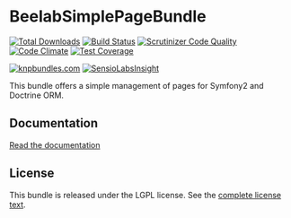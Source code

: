 BeelabSimplePageBundle
======================

[![Total Downloads](https://poser.pugx.org/beelab/simple-page-bundle/downloads.png)](https://packagist.org/packages/beelab/simple-page-bundle) [![Build Status](https://travis-ci.org/Bee-Lab/BeelabSimplePageBundle.png?branch=master)](https://travis-ci.org/Bee-Lab/BeelabSimplePageBundle) [![Scrutinizer Code Quality](https://scrutinizer-ci.com/g/Bee-Lab/BeelabSimplePageBundle/badges/quality-score.png?b=master)](https://scrutinizer-ci.com/g/Bee-Lab/BeelabSimplePageBundle/?branch=master) [![Code Climate](https://codeclimate.com/github/Bee-Lab/BeelabSimplePageBundle/badges/gpa.svg)](https://codeclimate.com/github/Bee-Lab/BeelabSimplePageBundle) [![Test Coverage](https://codeclimate.com/github/Bee-Lab/BeelabSimplePageBundle/badges/coverage.svg)](https://codeclimate.com/github/Bee-Lab/BeelabSimplePageBundle/coverage)

[![knpbundles.com](http://knpbundles.com/Bee-Lab/BeelabSimplePageBundle/badge)](http://knpbundles.com/Bee-Lab/BeelabSimplePageBundle) [![SensioLabsInsight](https://insight.sensiolabs.com/projects/9b8ec7ba-7575-43c4-96a8-e92765a3be28/big.png)](https://insight.sensiolabs.com/projects/9b8ec7ba-7575-43c4-96a8-e92765a3be28)

This bundle offers a simple management of pages for Symfony2 and Doctrine ORM.

Documentation
-------------

[Read the documentation](Resources/doc/index.md)

License
-------

This bundle is released under the LGPL license. See the [complete license text](Resources/meta/LICENSE).
